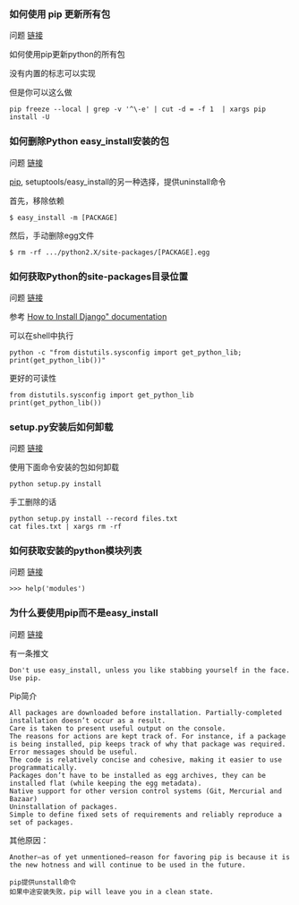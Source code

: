 
### 如何使用 pip 更新所有包

问题 [链接](http://stackoverflow.com/questions/2720014/upgrading-all-packages-with-pip)

如何使用pip更新python的所有包

没有内置的标志可以实现

但是你可以这么做

    pip freeze --local | grep -v '^\-e' | cut -d = -f 1  | xargs pip install -U

### 如何删除Python easy_install安装的包

问题 [链接](http://stackoverflow.com/questions/1231688/how-do-i-remove-packages-installed-with-pythons-easy-install)

[pip](https://pypi.python.org/pypi/pip/), setuptools/easy_install的另一种选择，提供uninstall命令

首先，移除依赖

    $ easy_install -m [PACKAGE]

然后，手动删除egg文件

    $ rm -rf .../python2.X/site-packages/[PACKAGE].egg

### 如何获取Python的site-packages目录位置

问题 [链接](http://stackoverflow.com/questions/122327/how-do-i-find-the-location-of-my-python-site-packages-directory)

参考 [How to Install Django" documentation](http://docs.djangoproject.com/en/dev/topics/install/#remove-any-old-versions-of-django)

可以在shell中执行

    python -c "from distutils.sysconfig import get_python_lib; print(get_python_lib())"

更好的可读性

    from distutils.sysconfig import get_python_lib
    print(get_python_lib())

### setup.py安装后如何卸载

问题 [链接](http://stackoverflow.com/questions/1550226/python-setup-py-uninstall)


使用下面命令安装的包如何卸载

    python setup.py install

手工删除的话

    python setup.py install --record files.txt
    cat files.txt | xargs rm -rf

### 如何获取安装的python模块列表

问题 [链接](http://stackoverflow.com/questions/739993/get-a-list-of-installed-python-modules)

    >>> help('modules')

### 为什么要使用pip而不是easy_install

问题 [链接](http://stackoverflow.com/questions/3220404/why-use-pip-over-easy-install)

有一条推文

    Don't use easy_install, unless you like stabbing yourself in the face. Use pip.

Pip简介

    All packages are downloaded before installation. Partially-completed installation doesn’t occur as a result.
    Care is taken to present useful output on the console.
    The reasons for actions are kept track of. For instance, if a package is being installed, pip keeps track of why that package was required.
    Error messages should be useful.
    The code is relatively concise and cohesive, making it easier to use programmatically.
    Packages don’t have to be installed as egg archives, they can be installed flat (while keeping the egg metadata).
    Native support for other version control systems (Git, Mercurial and Bazaar)
    Uninstallation of packages.
    Simple to define fixed sets of requirements and reliably reproduce a set of packages.

其他原因：

    Another—as of yet unmentioned—reason for favoring pip is because it is the new hotness and will continue to be used in the future.

    pip提供unstall命令
    如果中途安装失败，pip will leave you in a clean state.
